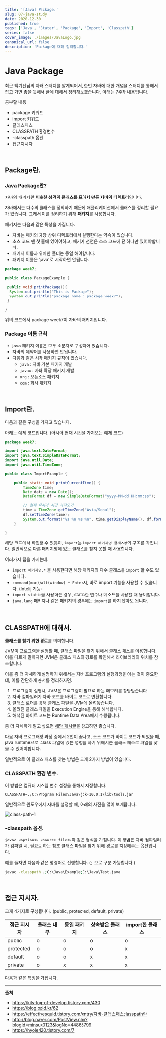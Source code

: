 ```yaml
---
title: '[Java] Package.'
slug: 07-java-study
date: 2020-12-30
published: true
tags: ['Java', 'Stater', 'Package', 'Import', 'Classpath']
series: false
cover_image: ./images/JavaLogo.jpg
canonical_url: false
description: 'Package에 대해 정리합니다.'
---
```


# Java Package

최근 백기선님의 자바 스터디를 알게되어서, 한번 자바에 대한 개념을 스터디를 통해서 잡고 가면 좋을 듯해서 글에 대해서 정리해보겠습니다. 아래는 7주차 내용입니다.

공부할 내용

- package 키워드
- import 키워드
- 클래스패스
- CLASSPATH 환경변수
- -classpath 옵션
- 접근지시자

<br/>

## Package란.

### Java Package란?

자바의 패키지란 **비슷한 성격의 클래스를 모아서 만든 자바의 디렉토리**입니다.

자바에서는 다수의 클래스를 정의하기 때문에 애플리케이션에서 클래스를 정리할 필요가 있습니다. 그래서 이를 정리하기 위해 **패키지**를 사용합니다.

패키지는 다음과 같은 특성을 가집니다.

- 자바는 패키의 가장 상위 디렉토리에서 실행한다는 약속이 있습니다.
- 소스 코드 맨 첫 줄에 있어야하고, 패키지 선언은 소스 코드에 단 하나만 있어야합니다.
- 패키지 이름과 위치한 폴더는 동일 해야합니다.
- 패키지 이름은 'java'로 시작하면 안됩니다.

```java
package week7;

public class PackageExample {

 public void printPackage(){
  System.out.println("This is Package");
  System.out.println("package name : package week7");
 }

}
```

위의 코드에서 package week7이 자바의 패키지입니다.

### Package 이름 규칙

- java 패키지 이름은 모두 소문자로 구성되어 있습니다.
- 자바의 예약어를 사용하면 안됩니다.
- 다음과 같은 시작 패키지 규칙이 있습니다.
  - `java` : 자바 기본 패키지 개발
  - `javax` : 자바 확장 패키지 개발
  - `org` : 오픈소스 패키지
  - `com` : 회사 패키지

<br/>

## Import란.

다음과 같은 구성을 가지고 있습니다.

아래는 예제 코드입니다. (아시아 현재 시간을 가져오는 예제 코드)

```java
package week7;

import java.text.DateFormat;
import java.text.SimpleDateFormat;
import java.util.Date;
import java.util.TimeZone;

public class ImportExample {

    public static void printCurrentTime() {
        TimeZone time;
        Date date = new Date();
        DateFormat df = new SimpleDateFormat("yyyy-MM-dd HH:mm:ss");

        // 현재 아시아 시간 가져오기
        time = TimeZone.getTimeZone("Asia/Seoul");
        df.setTimeZone(time);
        System.out.format("%s %n %s %n", time.getDisplayName(), df.format(date));
    }

}
```

해당 코드에서 확인할 수 있듯이, `import`는 `import 패키지명.클래스명`의 구조를 가집니다. 일반적으로 다른 패키지명에 있는 클래스를 찾지 못할 때 사용합니다.

여러가지 팁을 가지는데.

- `import 패키지명.*` 을 사용한다면 해당 패키지의 다수 클래스를 `import` 할 수도 있습니다.
- `command(mac)/alt(window) + Enter`시, 바로 import 기능을 사용할 수 있습니다. (Intelij 기능)
- `import static`을 사용하는 경우, static한 변수나 메소드를 사용할 때 용이합니다.
- `java.lang` 패키지나 같은 패키지의 경우에는 `import`를 하지 않아도 됩니다.

<br/>

## CLASSPATH에 대해서.

**클래스를 찾기 위한 경로**를 의미합니다.

JVM이 프로그램을 실행할 때, 클래스 파일을 찾기 위해서 클래스 패스를 이용합니다. 이를 다르게 말하자면 JVM은 클래스 패스의 경로를 확인해서 라이브러리의 위치를 참조합니다.

이를 좀 더 자세하게 설명하기 위해서는 자바 프로그램의 실행과정을 아는 것이 중요한데, 이를 간단하게 순서를 정리하자면.

1. 프로그램이 실행시, JVM은 프로그램이 필요로 하는 메모리를 할당받습니다.
2. 자바 컴파일러가 자바 코드를 바이트 코드로 변환합니다.
3. 클래스 로더를 통해 클래스 파일을 JVM에 올려놓습니다.
4. 올려진 클래스 파일을 Execution Engine을 통해 해석합니다.
5. 해석된 바이트 코드는 Runtime Data Area에서 수행됩니다.

좀 더 자세하게 알고 싶으면 [해당 게시글](https://Azderica.github.io/00-java-jvm/)을 참고하면 좋습니다.

다음 자바 프로그래밍 과정 중에서 2번이 끝나고, 소스 코드가 바이트 코드가 되었을 때, java runtime으로 .class 파일에 있는 명령을 하기 위해서는 클래스 패스로 파일을 찾을 수 있어야합니다.

일반적으로 이 클래스 패스를 찾는 방법은 크게 2가지 방법이 있습니다.

### CLASSPATH 환경 변수.

이 방법은 컴퓨터 시스템 변수 설정을 통해서 지정합니다.

`CLASSPATH=.;C:\Program Files\Java\jdk-10.0.1\lib\tools.jar`

일반적으로 윈도우에서 자바를 설정할 때, 아래의 사진을 많이 보게됩니다.

![class-path-1](https://user-images.githubusercontent.com/42582516/103354435-dfa90500-4aee-11eb-8bc4-eb0794fc146b.png)

### -classpath 옵션.

`javac <options> <source files>`와 같은 형식을 가집니다. 이 방법은 자바 컴파일러가 컴파일 시, 필요로 하는 참조 클래스 파일을 찾기 위해 경로를 지정해주는 옵션입니다.

예를 들자면 다음과 같은 명령어로 진행합니다. (`;` 으로 구분 가능합니다.)

```sh
javac -classpath .;C:\Java\Example;C:\Java\Test.java
```

<br/>

## 접근 지시자.

크게 4가지로 구성됩니다. (public, protected, default, private)

| 접근 지시자 | 클래스 내부 | 동일 패키지 | 상속받은 클래스 | import한 클래스 |
| ----------- | ----------- | ----------- | --------------- | --------------- |
| public      | o           | o           | o               | o               |
| protected   | o           | o           | o               | x               |
| default     | o           | o           | x               | x               |
| private     | o           | x           | x               | x               |

다음과 같은 특징을 가집니다.

---

**출처**

- https://kils-log-of-develop.tistory.com/430
- https://blog.opid.kr/62
- https://effectivesquid.tistory.com/entry/자바-클래스패스classpath란
- http://blog.naver.com/PostView.nhn?blogId=minsuk0123&logNo=44865799
- https://hyoje420.tistory.com/7
